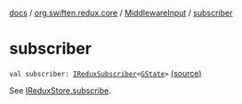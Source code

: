 [docs](../../index.md) / [org.swiften.redux.core](../index.md) / [MiddlewareInput](index.md) / [subscriber](./subscriber.md)

# subscriber

`val subscriber: `[`IReduxSubscriber`](../-i-redux-subscriber.md)`<`[`GState`](index.md#GState)`>` [(source)](https://github.com/protoman92/KotlinRedux/tree/master/common/common-core/src/main/kotlin/org/swiften/redux/core/Middleware.kt#L27)

See [IReduxStore.subscribe](../-i-redux-subscriber-provider/subscribe.md).

